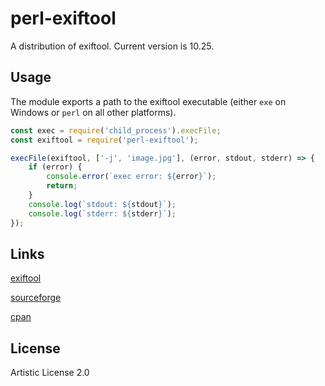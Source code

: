 # perl-exiftool
A distribution of exiftool. Current version is 10.25.

## Usage
The module exports a path to the exiftool executable (either `exe` on Windows
or `perl` on all other platforms).

```js
const exec = require('child_process').execFile;
const exiftool = require('perl-exiftool');

execFile(exiftool, ['-j', 'image.jpg'], (error, stdout, stderr) => {
	if (error) {
		console.error(`exec error: ${error}`);
		return;
	}
	console.log(`stdout: ${stdout}`);
	console.log(`stderr: ${stderr}`);
});
```

## Links
[exiftool](http://www.sno.phy.queensu.ca/~phil/exiftool/)

[sourceforge](https://sourceforge.net/projects/exiftool/)

[cpan](http://search.cpan.org/~exiftool/)

## License
Artistic License 2.0
